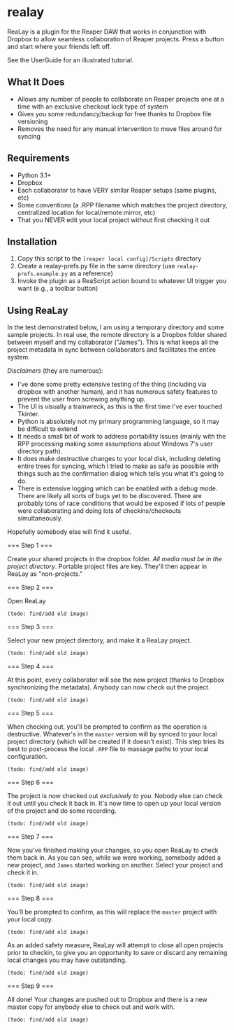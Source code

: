 realay
======

ReaLay is a plugin for the Reaper DAW that works in conjunction with Dropbox to allow seamless collaboration of Reaper projects. Press a button and start where your friends left off.

See the UserGuide for an illustrated tutorial.


What It Does
------------
* Allows any number of people to collaborate on Reaper projects one at a time with an exclusive checkout lock type of system
* Gives you some redundancy/backup for free thanks to Dropbox file versioning
* Removes the need for any manual intervention to move files around for syncing

Requirements
------------
* Python 3.1+
* Dropbox
* Each collaborator to have VERY similar Reaper setups (same plugins, etc)
* Some conventions (a .RPP filename which matches the project directory, centralized location for local/remote mirror, etc)
* That you NEVER edit your local project without first checking it out

Installation
------------
1. Copy this script to the `[reaper local config]/Scripts` directory
2. Create a realay-prefs.py file in the same directory (use `realay-prefs.example.py` as a reference)
3. Invoke the plugin as a ReaScript action bound to whatever UI trigger you want (e.g., a toolbar button)

Using ReaLay
------------
In the test demonstrated below, I am using a temporary directory and some sample projects. In real use, the remote directory is a Dropbox folder shared between myself and my collaborator ("James"). This is what keeps all the project metadata in sync between collaborators and facilitates the entire system.

*Disclaimers* (they are numerous):

* I've done some pretty extensive testing of the thing (including via dropbox with another human), and it has numerous safety features to prevent the user from screwing anything up. 
* The UI is visually a trainwreck, as this is the first time I've ever touched Tkinter. 
* Python is absolutely not my primary programming language, so it may be difficult to extend
* It needs a small bit of work to address portability issues (mainly with the RPP processing making some assumptions about Windows 7's user directory path). 
* It does make destructive changes to your local disk, including deleting entire trees for syncing, which I tried to make as safe as possible with things such as the confirmation dialog which tells you what it's going to do. 
* There is extensive logging which can be enabled with a debug mode. There are likely all sorts of bugs yet to be discovered. There are probably tons of race conditions that would be exposed if lots of people were collaborating and doing lots of checkins/checkouts simultaneously.

Hopefully somebody else will find it useful.

=== Step 1 ===

Create your shared projects in the dropbox folder. _All media must be in the project directory_. Portable project files are key. They'll then appear in ReaLay as "non-projects."

=== Step 2 ===

Open ReaLay

`(todo: find/add old image)`

=== Step 3 ===

Select your new project directory, and make it a ReaLay project.

`(todo: find/add old image)`

=== Step 4 ===

At this point, every collaborator will see the new project (thanks to Dropbox synchronizing the metadata). Anybody can now check out the project.

`(todo: find/add old image)`

=== Step 5 ===

When checking out, you'll be prompted to confirm as the operation is destructive. Whatever's in the `master` version will by synced to your local project directory (which will be created if it doesn't exist). This step tries its best to post-process the local `.RPP` file to massage paths to your local configuration.

`(todo: find/add old image)`

=== Step 6 ===

The project is now checked out *exclusively to you*. Nobody else can check it out until you check it back in. It's now time to open up your local version of the project and do some recording.

`(todo: find/add old image)`

=== Step 7 ===

Now you've finished making your changes, so you open ReaLay to check them back in. As you can see, while we were working, somebody added a new project, and `James` started working on another. Select your project and check it in.

`(todo: find/add old image)`

=== Step 8 ===

You'll be prompted to confirm, as this will replace the `master` project with your local copy.

`(todo: find/add old image)`

As an added safety measure, ReaLay will attempt to close all open projects prior to checkin, to give you an opportunity to save or discard any remaining local changes you may have outstanding.

`(todo: find/add old image)`

=== Step 9 ===

All done! Your changes are pushed out to Dropbox and there is a new master copy for anybody else to check out and work with.

`(todo: find/add old image)`